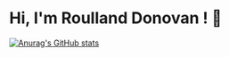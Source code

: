 # Hi, I'm Roulland Donovan ! 👋
[![Anurag's GitHub stats](https://github-readme-stats.vercel.app/api?username=Yato97)](https://github.com/anuraghazra/github-readme-stats)
